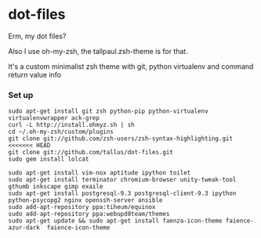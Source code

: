 dot-files
=========

Erm, my dot files?

Also I use oh-my-zsh, the tallpaul.zsh-theme is for that.

It's a custom minimalist zsh theme with git, python virtualenv  and command
return value info

### Set up
````
sudo apt-get install git zsh python-pip python-virtualenv virtualenvwrapper ack-grep
curl -L http://install.ohmyz.sh | sh
cd ~/.oh-my-zsh/custom/plugins
git clone git://github.com/zsh-users/zsh-syntax-highlighting.git
<<<<<<< HEAD
git clone git://github.com/tallus/dot-files.git
sudo gem install lolcat

sudo apt-get install vim-nox aptitude ipython toilet
sudo apt-get install terminator chromium-browser unity-tweak-tool gthumb inkscape gimp exaile
sudo apt-get install postgresql-9.3 postgresql-client-9.3 ipython python-psycopg2 nginx openssh-server ansible
sudo add-apt-repository ppa:tiheum/equinox
sudo add-apt-repository ppa:webupd8team/themes
sudo apt-get update && sudo apt-get install faenza-icon-theme faience-azur-dark  faience-icon-theme
````
